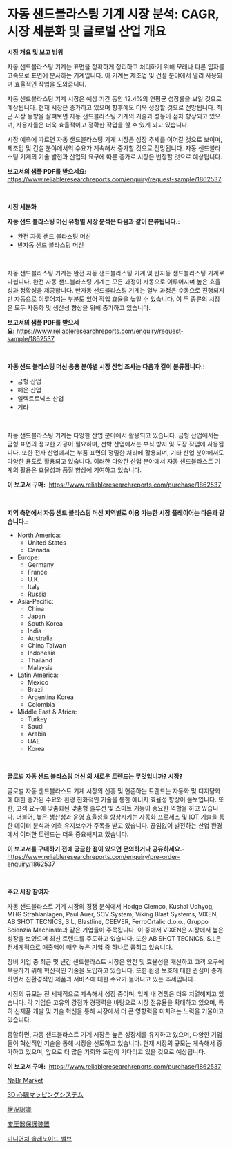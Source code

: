 <p><h1>자동 샌드블라스팅 기계 시장 분석: CAGR, 시장 세분화 및 글로벌 산업 개요</h1></p><p><strong>시장 개요 및 보고 범위</strong></p>
<p><p>자동 샌드블라스팅 기계는 표면을 정확하게 정리하고 처리하기 위해 모래나 다른 입자를 고속으로 표면에 분사하는 기계입니다. 이 기계는 제조업 및 건설 분야에서 널리 사용되며 효율적인 작업을 도와줍니다.</p><p>자동 샌드블라스팅 기계 시장은 예상 기간 동안 12.4%의 연평균 성장률을 보일 것으로 예상됩니다. 현재 시장은 증가하고 있으며 향후에도 더욱 성장할 것으로 전망됩니다. 최근 시장 동향을 살펴보면 자동 샌드블라스팅 기계의 기술과 성능이 점차 향상되고 있으며, 사용자들은 더욱 효율적이고 정확한 작업을 할 수 있게 되고 있습니다.</p><p>시장 예측에 따르면 자동 샌드블라스팅 기계 시장은 성장 추세를 이어갈 것으로 보이며, 제조업 및 건설 분야에서의 수요가 계속해서 증가할 것으로 전망됩니다. 자동 샌드블라스팅 기계의 기술 발전과 산업의 요구에 따른 증가로 시장은 번창할 것으로 예상됩니다.</p></p>
<p><strong>보고서의 샘플 PDF를 받으세요:</strong> <a href="https://www.reliableresearchreports.com/enquiry/request-sample/1862537">https://www.reliableresearchreports.com/enquiry/request-sample/1862537</a></p>
<p>&nbsp;</p>
<p><strong>시장 세분화</strong></p>
<p><strong>자동 샌드 블라스팅 머신 유형별 시장 분석은 다음과 같이 분류됩니다.:</strong></p>
<p><ul><li>완전 자동 샌드 블라스팅 머신</li><li>반자동 샌드 블라스팅 머신</li></ul></p>
<p>&nbsp;</p>
<p><p>자동 샌드블라스팅 기계는 완전 자동 샌드블라스팅 기계 및 반자동 샌드블라스팅 기계로 나뉩니다. 완전 자동 샌드블라스팅 기계는 모든 과정이 자동으로 이루어지며 높은 효율성과 정확성을 제공합니다. 반자동 샌드블라스팅 기계는 일부 과정은 수동으로 진행되지만 자동으로 이루어지는 부분도 있어 작업 효율을 높일 수 있습니다. 이 두 종류의 시장은 모두 자동화 및 생산성 향상을 위해 증가하고 있습니다.</p></p>
<p><strong>보고서의 샘플 PDF를 받으세요:</strong>&nbsp;<a href="https://www.reliableresearchreports.com/enquiry/request-sample/1862537">https://www.reliableresearchreports.com/enquiry/request-sample/1862537</a></p>
<p>&nbsp;</p>
<p><strong> 자동 샌드 블라스팅 머신 응용 분야별 시장 산업 조사는 다음과 같이 분류됩니다.:</strong></p>
<p><ul><li>금형 산업</li><li>해운 산업</li><li>일렉트로닉스 산업</li><li>기타</li></ul></p>
<p>&nbsp;</p>
<p><p>자동 샌드블라스팅 기계는 다양한 산업 분야에서 활용되고 있습니다. 금형 산업에서는 금형 표면의 정교한 가공이 필요하며, 선박 산업에서는 부식 방지 및 도장 작업에 사용됩니다. 또한 전자 산업에서는 부품 표면의 정밀한 처리에 활용되며, 기타 산업 분야에서도 다양한 용도로 활용되고 있습니다. 이러한 다양한 산업 분야에서 자동 샌드블라스트 기계의 활용은 효율성과 품질 향상에 기여하고 있습니다.</p></p>
<p><strong>이 보고서 구매:</strong>&nbsp; <a href="https://www.reliableresearchreports.com/purchase/1862537">https://www.reliableresearchreports.com/purchase/1862537</a></p>
<p>&nbsp;</p>
<p><strong>지역 측면에서 자동 샌드 블라스팅 머신 지역별로 이용 가능한 시장 플레이어는 다음과 같습니다.:</strong></p>
<p><ul>
    <li>
        North America:
        <ul>
            <li>United States</li>
            <li>Canada</li>
        </ul>
    </li>
    <li>
        Europe:
        <ul>
            <li>Germany</li>
            <li>France</li>
            <li>U.K.</li>
            <li>Italy</li>
            <li>Russia</li>
        </ul>
    </li>
    <li>
        Asia-Pacific:
        <ul>
            <li>China</li>
            <li>Japan</li>
            <li>South Korea</li>
            <li>India</li>
            <li>Australia</li>
            <li>China Taiwan</li>
            <li>Indonesia</li>
            <li>Thailand</li>
            <li>Malaysia</li>
        </ul>
    </li>
    <li>
        Latin America:
        <ul>
            <li>Mexico</li>
            <li>Brazil</li>
            <li>Argentina Korea</li>
            <li>Colombia</li>
        </ul>
    </li>
    <li>
        Middle East & Africa:
        <ul>
            <li>Turkey</li>
            <li>Saudi</li>
            <li>Arabia</li>
            <li>UAE</li>
            <li>Korea</li>
        </ul>
    </li>
    </ul></p>
<p>&nbsp;</p>
<p><strong>글로벌 자동 샌드 블라스팅 머신 의 새로운 트렌드는 무엇입니까? 시장?</strong></p>
<p><p>글로벌 자동 샌드블라스트 기계 시장의 신흥 및 현존하는 트렌드는 자동화 및 디지턈화에 대한 증가된 수요와 환경 친화적인 기술을 통한 에너지 효율성 향상이 돋보입니다. 또한, 고객 요구에 맞춤화된 맞춤형 솔루션 및 스마트 기능이 중요한 역할을 하고 있습니다. 더불어, 높은 생산성과 운영 효율성을 향상시키는 자동화 프로세스 및 IOT 기술을 통한 데이터 분석과 예측 유지보수가 주목을 받고 있습니다. 끊임없이 발전하는 산업 환경에서 이러한 트렌드는 더욱 중요해지고 있습니다.</p></p>
<p><strong>이 보고서를 구매하기 전에 궁금한 점이 있으면 문의하거나 공유하세요.</strong>- <a href="https://www.reliableresearchreports.com/enquiry/pre-order-enquiry/1862537">https://www.reliableresearchreports.com/enquiry/pre-order-enquiry/1862537</a></p>
<p>&nbsp;</p>
<p><strong>주요 시장 참여자</strong></p>
<p><p>자동 샌드블라스트 기계 시장의 경쟁 분석에서 Hodge Clemco, Kushal Udhyog, MHG Strahlanlagen, Paul Auer, SCV System, Viking Blast Systems, VIXEN, AB SHOT TECNICS, S.L, Blastline, CEEVER, FerroCrtalic d.o.o., Gruppo Scienzia Machinale과 같은 기업들이 주목됩니다. 이 중에서 VIXEN은 시장에서 높은 성장을 보였으며 최신 트렌드를 주도하고 있습니다. 또한 AB SHOT TECNICS, S.L은 전세계적으로 매출액이 매우 높은 기업 중 하나로 꼽히고 있습니다.</p><p>장비 기업 중 최근 몇 년간 샌드블라스트 시장은 안전 및 효율성을 개선하고 고객 요구에 부응하기 위해 혁신적인 기술을 도입하고 있습니다. 또한 환경 보호에 대한 관심이 증가하면서 친환경적인 제품과 서비스에 대한 수요가 늘어나고 있는 추세입니다.</p><p>시장의 규모는 전 세계적으로 계속해서 성장 중이며, 업계 내 경쟁은 더욱 치열해지고 있습니다. 각 기업은 고유의 강점과 경쟁력을 바탕으로 시장 점유율을 확대하고 있으며, 특히 신제품 개발 및 기술 혁신을 통해 시장에서 더 큰 영향력을 미치려는 노력을 기울이고 있습니다.</p><p>종합하면, 자동 샌드블라스트 기계 시장은 높은 성장세를 유지하고 있으며, 다양한 기업들이 혁신적인 기술을 통해 시장을 선도하고 있습니다. 현재 시장의 규모는 계속해서 증가하고 있으며, 앞으로 더 많은 기회와 도전이 기다리고 있을 것으로 예상됩니다.</p></p>
<p><strong>이 보고서 구매:</strong>&nbsp;&nbsp;<a href="https://www.reliableresearchreports.com/purchase/1862537">https://www.reliableresearchreports.com/purchase/1862537</a></p>
<p><p><a href="https://github.com/lylyparadise/Market-Research-Report-List-2/blob/main/nabr-market.md">NaBr Market</a></p><p><a href="https://medium.com/@abdielkilback/3d%E5%BF%83%E8%87%93%E3%83%9E%E3%83%83%E3%83%94%E3%83%B3%E3%82%B0%E3%82%B7%E3%82%B9%E3%83%86%E3%83%A0%E5%B8%82%E5%A0%B4-%E5%B8%82%E5%A0%B4cagr-%E5%B8%82%E5%A0%B4%E5%8B%95%E5%90%91-%E3%81%8A%E3%82%88%E3%81%B3%E6%88%90%E9%95%B7%E6%88%A6%E7%95%A5%E3%81%AB%E5%AF%BE%E3%81%99%E3%82%8B%E6%B4%9E%E5%AF%9F-a989bbac7cdd">3D 心臓マッピングシステム</a></p><p><a href="https://medium.com/@dm15982023/%E7%8A%B6%E6%B3%81%E8%AA%8D%E8%AD%98%E5%B8%82%E5%A0%B4%E5%B1%95%E6%9C%9B-%E6%A5%AD%E7%95%8C%E6%A6%82%E8%A6%81%E3%81%A8%E4%BA%88%E6%B8%AC-2024%E5%B9%B4%E3%81%8B%E3%82%892031%E5%B9%B4-472d938a896f">状況認識</a></p><p><a href="https://github.com/joaejkdzgyljvo6/Market-Research-Report-List-1/blob/main/3135476192108.md">変圧器保護装置</a></p><p><a href="https://github.com/vsap75a286l/Market-Research-Report-List-1/blob/main/8903841191923.md">미니어처 솔레노이드 밸브</a></p></p>
